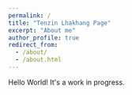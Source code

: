```yaml
---
permalink: /
title: "Tenzin Lhakhang Page"
excerpt: "About me"
author_profile: true
redirect_from: 
  - /about/
  - /about.html
---
```


Hello World! It's a work in progress.